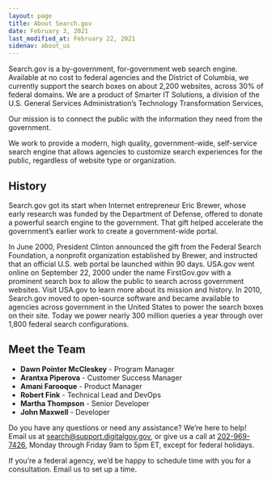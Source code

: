 ```yaml
---
layout: page
title: About Search.gov
date: February 3, 2021
last_modified_at: February 22, 2021
sidenav: about_us
---
```


Search.gov is a by-government, for-government web search engine. Available at no cost to federal agencies and the District of Columbia, we currently support the search boxes on about 2,200 websites, across 30% of federal domains. We are a product of Smarter IT Solutions, a division of the U.S. General Services Administration’s Technology Transformation Services, 

Our mission is to connect the public with the information they need from the government. 

We work to provide a modern, high quality, government-wide, self-service search engine that allows agencies to customize search experiences for the public, regardless of website type or organization.

## History

Search.gov got its start when Internet entrepreneur Eric Brewer, whose early research was funded by the Department of Defense, offered to donate a powerful search engine to the government. That gift helped accelerate the government’s earlier work to create a government-wide portal.

In June 2000, President Clinton announced the gift from the Federal Search Foundation, a nonprofit organization established by Brewer, and instructed that an official U.S. web portal be launched within 90 days. USA.gov went online on September 22, 2000 under the name FirstGov.gov with a prominent search box to allow the public to search across government websites. Visit USA.gov to learn more about its mission and history.
In 2010, Search.gov moved to open-source software and became available to agencies across government in the United States to power the search boxes on their site. Today we power nearly 300 million queries a year through over 1,800 federal search configurations.

## Meet the Team

* **Dawn Pointer McCleskey** - Program Manager
* **Arantxa Piperova** - Customer Success Manager
* **Amani Farooque** - Product Manager
* **Robert Fink** - Technical Lead and DevOps
* **Martha Thompson** - Senior Developer
* **John Maxwell** - Developer

Do you have any questions or need any assistance? We’re here to help!
Email us at [search@support.digitalgov.gov](mailto:search@support.digitalgov.gov), or give us a call at [202-969-7426](tel:2029697426), Monday through Friday 9am to 5pm ET, except for federal holidays.

If you’re a federal agency, we’d be happy to schedule time with you for a consultation. Email us to set up a time.